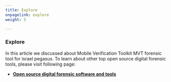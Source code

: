```yaml
---
title: Explore
onpagelink: explore
weight: 5

---
```


### **Explore**

In this article we discussed about Mobile Verification Toolkit MVT forensic tool for israel pegasus. To learn about other top open source digital forensic tools, please visit following page:

*   **[Open source digital forensic software and tools](https://products.containerize.com/digital-forensic-software/)**

